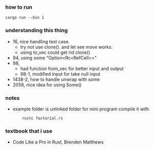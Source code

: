 
### how to run
```
cargo run --bin 1
```

### understanding this thing
- 16, nice handling test case. 
    - try not use clone(). and let see move works.
    - using to_vec could get rid clone()
- 94, using some "Option<Rc<RefCell<TreeNode>>>"
- 98, 
    - had function from_vec for better input and output
    - 98-1, modified input for take null input
- 1438-2, how to handle unwrap with some
- 2058, nice idea for using Some()

### notes
- example folder is unlinked folder for mini program compile it with
    ```
        rustc factorial.rs 
    ```



### textbook that i use
- Code Like a Pro in Rust, Brenden Matthews
